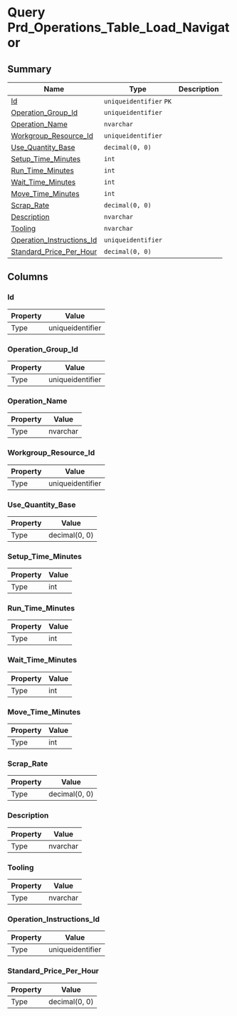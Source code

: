 # Query Prd_Operations_Table_Load_Navigator


## Summary

| Name | Type | Description |
| - | - | --- |
|[Id](#id)|`uniqueidentifier` `PK`||
|[Operation_Group_Id](#operation_group_id)|`uniqueidentifier` ||
|[Operation_Name](#operation_name)|`nvarchar` ||
|[Workgroup_Resource_Id](#workgroup_resource_id)|`uniqueidentifier` ||
|[Use_Quantity_Base](#use_quantity_base)|`decimal(0, 0)` ||
|[Setup_Time_Minutes](#setup_time_minutes)|`int` ||
|[Run_Time_Minutes](#run_time_minutes)|`int` ||
|[Wait_Time_Minutes](#wait_time_minutes)|`int` ||
|[Move_Time_Minutes](#move_time_minutes)|`int` ||
|[Scrap_Rate](#scrap_rate)|`decimal(0, 0)` ||
|[Description](#description)|`nvarchar` ||
|[Tooling](#tooling)|`nvarchar` ||
|[Operation_Instructions_Id](#operation_instructions_id)|`uniqueidentifier` ||
|[Standard_Price_Per_Hour](#standard_price_per_hour)|`decimal(0, 0)` ||

## Columns

### Id

| Property | Value |
| - | - |
|Type|uniqueidentifier|

### Operation_Group_Id

| Property | Value |
| - | - |
|Type|uniqueidentifier|

### Operation_Name

| Property | Value |
| - | - |
|Type|nvarchar|

### Workgroup_Resource_Id

| Property | Value |
| - | - |
|Type|uniqueidentifier|

### Use_Quantity_Base

| Property | Value |
| - | - |
|Type|decimal(0, 0)|

### Setup_Time_Minutes

| Property | Value |
| - | - |
|Type|int|

### Run_Time_Minutes

| Property | Value |
| - | - |
|Type|int|

### Wait_Time_Minutes

| Property | Value |
| - | - |
|Type|int|

### Move_Time_Minutes

| Property | Value |
| - | - |
|Type|int|

### Scrap_Rate

| Property | Value |
| - | - |
|Type|decimal(0, 0)|

### Description

| Property | Value |
| - | - |
|Type|nvarchar|

### Tooling

| Property | Value |
| - | - |
|Type|nvarchar|

### Operation_Instructions_Id

| Property | Value |
| - | - |
|Type|uniqueidentifier|

### Standard_Price_Per_Hour

| Property | Value |
| - | - |
|Type|decimal(0, 0)|


